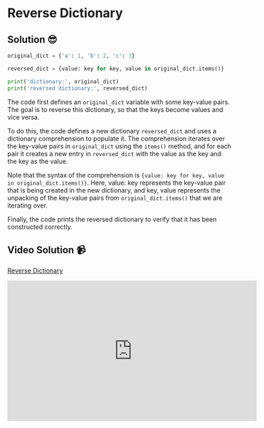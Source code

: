 # Reverse Dictionary

## Solution 😎

```python
original_dict = {'a': 1, 'b': 2, 'c': 3}

reversed_dict = {value: key for key, value in original_dict.items()}

print('dictionary:', original_dict)
print('reversed dictionary:', reversed_dict)
```

The code first defines an `original_dict` variable with some key-value pairs. The goal is to reverse this dictionary, so that the keys become values and vice versa.

To do this, the code defines a new dictionary `reversed_dict` and uses a dictionary comprehension to populate it. The comprehension iterates over the key-value pairs in `original_dict` using the `items()` method, and for each pair it creates a new entry in `reversed_dict` with the value as the key and the key as the value.

Note that the syntax of the comprehension is `{value: key for key, value in original_dict.items()}`. Here, value: key represents the key-value pair that is being created in the new dictionary, and key, value represents the unpacking of the key-value pairs from `original_dict.items()` that we are iterating over.

Finally, the code prints the reversed dictionary to verify that it has been constructed correctly.

## Video Solution 📹

[Reverse Dictionary](https://drive.google.com/file/d/18sFzSlPgCLRg88bQRpTsPaseXvqTrFbX/view?usp=sharing)
<iframe width="560" height="315" src="https://www.youtube.com/embed/0EYiuldBKy4" title="YouTube video player" frameborder="0" allow="accelerometer; autoplay; clipboard-write; encrypted-media; gyroscope; picture-in-picture; web-share" allowfullscreen></iframe>

